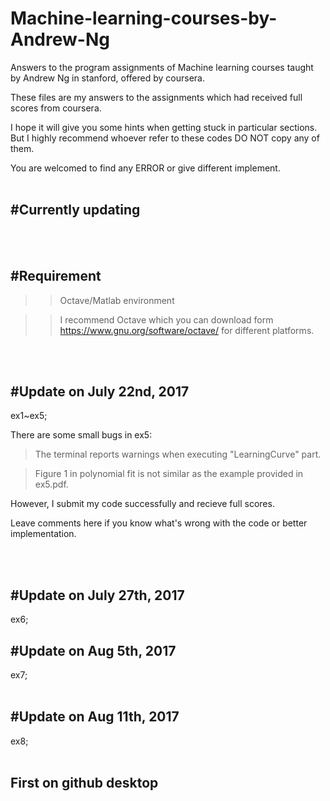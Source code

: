 # Machine-learning-courses-by-Andrew-Ng


  Answers to the program assignments of Machine learning courses taught by Andrew Ng in stanford, offered by coursera.

  These files are my answers to the assignments which had received full scores from coursera.

  I hope it will give you some hints when getting stuck in particular sections. But I highly recommend whoever refer to these codes      DO NOT copy any of them.

  You are welcomed to find any ERROR or give different implement.
<br>
<br>


#Currently updating
------

<br>
<br>

#Requirement
------------
>>Octave/Matlab environment


>>I recommend Octave which you can download form https://www.gnu.org/software/octave/ for different platforms.


<br>
<br>

#Update on July 22nd, 2017
------------
  ex1~ex5;

  There are some small bugs in ex5: 

  >The terminal reports warnings when executing "LearningCurve" part.

  >Figure 1 in polynomial fit is not similar as the example provided in ex5.pdf.

  However, I submit my code successfully and recieve full scores.

  Leave comments here if you know what's wrong with the code or better implementation.  

<br>
<br>

#Update on July 27th, 2017
------------
ex6;
<br>
<bt>

#Update on Aug 5th, 2017
------------
ex7;
<br>
<br>

#Update on Aug 11th, 2017
------------
ex8;
<br>
<br>

First on github desktop
-------------------


